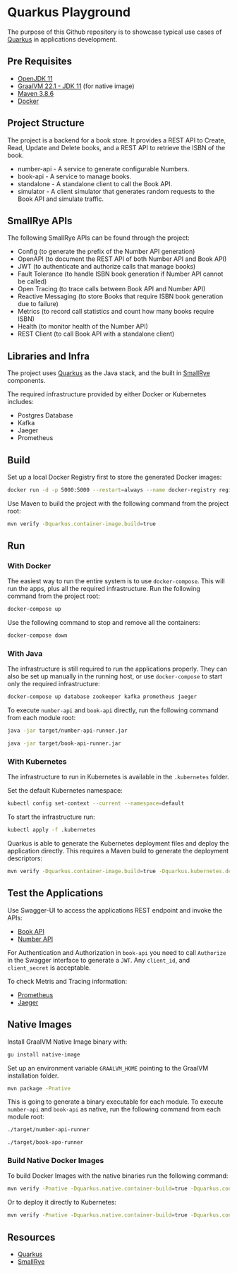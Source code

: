 # Quarkus Playground

The purpose of this Github repository is to showcase typical use cases of [Quarkus](https://quarkus.io) in applications
development.

## Pre Requisites

* [OpenJDK 11](https://adoptium.net/temurin/releases/?version=11)
* [GraalVM 22.1 - JDK 11](https://github.com/graalvm/graalvm-ce-builds/releases) (for native image)
* [Maven 3.8.6](https://maven.apache.org/download.cgi)
* [Docker](https://hub.docker.com/search/?type=edition&offering=community)

## Project Structure

The project is a backend for a book store. It provides a REST API to Create, Read, Update and Delete books, and a REST
API to retrieve the ISBN of the book.

* number-api - A service to generate configurable Numbers.
* book-api - A service to manage books.
* standalone - A standalone client to call the Book API.
* simulator - A client simulator that generates random requests to the Book API and simulate traffic.

## SmallRye APIs

The following SmallRye APIs can be found through the project:

* Config (to generate the prefix of the Number API generation)
* OpenAPI (to document the REST API of both Number API and Book API)
* JWT (to authenticate and authorize calls that manage books)
* Fault Tolerance (to handle ISBN book generation if Number API cannot be called)
* Open Tracing (to trace calls between Book API and Number API)
* Reactive Messaging (to store Books that require ISBN book generation due to failure)
* Metrics (to record call statistics and count how many books require ISBN)
* Health (to monitor health of the Number API)
* REST Client (to call Book API with a standalone client)

## Libraries and Infra

The project uses [Quarkus](https://quarkus.io) as the Java stack, and the built in [SmallRye](https://smallrye.io)
components.

The required infrastructure provided by either Docker or Kubernetes includes:

* Postgres Database
* Kafka
* Jaeger
* Prometheus

## Build

Set up a local Docker Registry first to store the generated Docker images:

```bash
docker run -d -p 5000:5000 --restart=always --name docker-registry registry:2
```

Use Maven to build the project with the following command from the project root:

```bash
mvn verify -Dquarkus.container-image.build=true
```

## Run

### With Docker

The easiest way to run the entire system is to use `docker-compose`. This will run the apps, plus all the required
infrastructure. Run the following command from the project root:

```bash
docker-compose up
```

Use the following command to stop and remove all the containers:

```bash
docker-compose down
```

### With Java

The infrastructure is still required to run the applications properly. They can also be set up manually in the running
host, or use `docker-compose` to start only the required infrastructure:

```bash
docker-compose up database zookeeper kafka prometheus jaeger
```

To execute `number-api` and `book-api` directly, run the following command from each module root:

```bash
java -jar target/number-api-runner.jar

java -jar target/book-api-runner.jar
```

### With Kubernetes

The infrastructure to run in Kubernetes is available in the `.kubernetes` folder. 

Set the default Kubernetes namespace:

```bash
kubectl config set-context --current --namespace=default
```

To start the infrastructure run:

```bash
kubectl apply -f .kubernetes
```

Quarkus is able to generate the Kubernetes deployment files and deploy the application directly. This requires a Maven
build to generate the deployment descriptors:

 ```bash
mvn verify -Dquarkus.container-image.build=true -Dquarkus.kubernetes.deploy=true
```

## Test the Applications

Use Swagger-UI to access the applications REST endpoint and invoke the APIs:

* [Book API](http://localhost:8080/swagger-ui/#/)
* [Number API](http://localhost:8090/swagger-ui/#/)

For Authentication and Authorization in `book-api` you need to call `Authorize` in the Swagger interface to generate a
`JWT`. Any `client_id`, and `client_secret` is acceptable.

To check Metris and Tracing information:

* [Prometheus](http://localhost:9090)
* [Jaeger](http://localhost:16686)

## Native Images

Install GraalVM Native Image binary with:

```bash
gu install native-image
```

Set up an environment variable `GRAALVM_HOME` pointing to the GraalVM installation folder.

```bash
mvn package -Pnative
```

This is going to generate a binary executable for each module. To execute `number-api` and `book-api` as native, run
the following command from each module root:

```bash
./target/number-api-runner

./target/book-apo-runner
```

### Build Native Docker Images

To build Docker Images with the native binaries run the following command:

```bash
mvn verify -Pnative -Dquarkus.native.container-build=true -Dquarkus.container-image.build=true
```

Or to deploy it directly to Kubernetes:

```bash
mvn verify -Pnative -Dquarkus.native.container-build=true -Dquarkus.container-image.build=true -Dquarkus.kubernetes.deploy=true
```

## Resources

* [Quarkus](https://quarkus.io)
* [SmallRye](https://smallrye.io)
